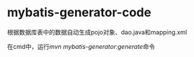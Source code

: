 # mybatis-generator-code
根据数据库表中的数据自动生成pojo对象、dao.java和mapping.xml

在cmd中，运行*mvn mybatis-generator:generate*命令

